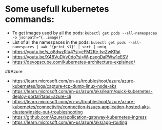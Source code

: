 # Some usefull kubernetes commands:
* To get images used by all the pods: `kubectl get pods --all-namespaces -o jsonpath="{..image}"`
* List of all the namespaces in the pods: `kubectl get pods --all-namespaces | awk '{print $1}' | sort | uniq`
* https://youtu.be/s_o8dwzRlu4?si=eFM2Ke-IvrZwKRat
* https://youtu.be/X48VuDVv0do?si=W-psogDaPWw1eESV
* https://devopscube.com/kubernetes-architecture-explained/


##Azure
* https://learn.microsoft.com/en-us/troubleshoot/azure/azure-kubernetes/logs/capture-tcp-dump-linux-node-aks
* https://learn.microsoft.com/en-us/azure/aks/learn/quick-kubernetes-deploy-portal?tabs=azure-cli
* https://learn.microsoft.com/en-us/troubleshoot/azure/azure-kubernetes/connectivity/connection-issues-application-hosted-aks-cluster#inside-out-troubleshooting
* https://github.com/Azure/application-gateway-kubernetes-ingress
* https://learn.microsoft.com/en-us/azure/aks/app-routing

